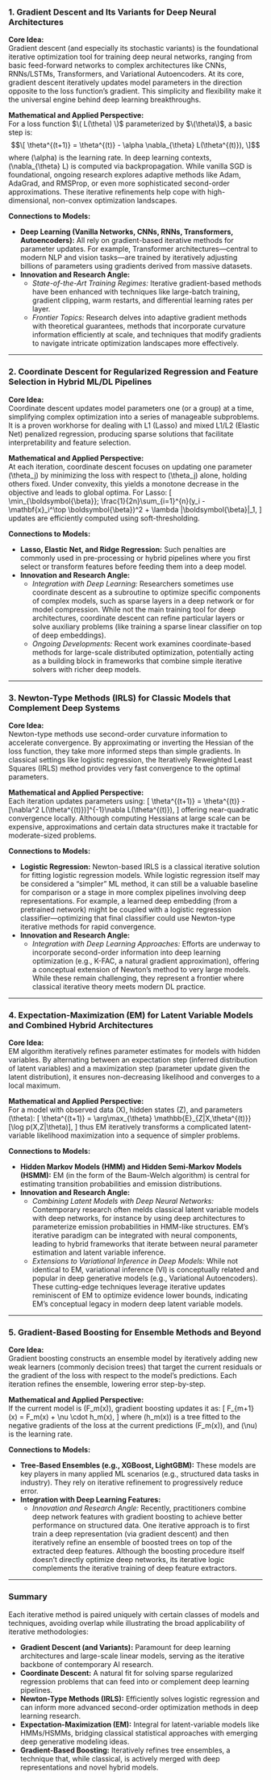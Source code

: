 ### 1. Gradient Descent and Its Variants for Deep Neural Architectures

**Core Idea:**  
Gradient descent (and especially its stochastic variants) is the foundational iterative optimization tool for training deep neural networks, ranging from basic feed-forward networks to complex architectures like CNNs, RNNs/LSTMs, Transformers, and Variational Autoencoders. At its core, gradient descent iteratively updates model parameters in the direction opposite to the loss function’s gradient. This simplicity and flexibility make it the universal engine behind deep learning breakthroughs.

**Mathematical and Applied Perspective:**  
For a loss function $\( L(\theta) \)$ parameterized by $\(\theta\)$, a basic step is:
$$\[
\theta^{(t+1)} = \theta^{(t)} - \alpha \nabla_{\theta} L(\theta^{(t)}),
\]$$
where \(\alpha\) is the learning rate. In deep learning contexts, \(\nabla_{\theta} L\) is computed via backpropagation. While vanilla SGD is foundational, ongoing research explores adaptive methods like Adam, AdaGrad, and RMSProp, or even more sophisticated second-order approximations. These iterative refinements help cope with high-dimensional, non-convex optimization landscapes.

**Connections to Models:**  
- **Deep Learning (Vanilla Networks, CNNs, RNNs, Transformers, Autoencoders):** All rely on gradient-based iterative methods for parameter updates. For example, Transformer architectures—central to modern NLP and vision tasks—are trained by iteratively adjusting billions of parameters using gradients derived from massive datasets.  
- **Innovation and Research Angle:**  
  - *State-of-the-Art Training Regimes:* Iterative gradient-based methods have been enhanced with techniques like large-batch training, gradient clipping, warm restarts, and differential learning rates per layer.  
  - *Frontier Topics:* Research delves into adaptive gradient methods with theoretical guarantees, methods that incorporate curvature information efficiently at scale, and techniques that modify gradients to navigate intricate optimization landscapes more effectively.

---

### 2. Coordinate Descent for Regularized Regression and Feature Selection in Hybrid ML/DL Pipelines

**Core Idea:**  
Coordinate descent updates model parameters one (or a group) at a time, simplifying complex optimization into a series of manageable subproblems. It is a proven workhorse for dealing with L1 (Lasso) and mixed L1/L2 (Elastic Net) penalized regression, producing sparse solutions that facilitate interpretability and feature selection.

**Mathematical and Applied Perspective:**  
At each iteration, coordinate descent focuses on updating one parameter \(\theta_j\) by minimizing the loss with respect to \(\theta_j\) alone, holding others fixed. Under convexity, this yields a monotone decrease in the objective and leads to global optima. For Lasso:
\[
\min_{\boldsymbol{\beta}}\; \frac{1}{2n}\sum_{i=1}^{n}(y_i - \mathbf{x}_i^\top \boldsymbol{\beta})^2 + \lambda \|\boldsymbol{\beta}\|_1,
\]
updates are efficiently computed using soft-thresholding.

**Connections to Models:**  
- **Lasso, Elastic Net, and Ridge Regression:** Such penalties are commonly used in pre-processing or hybrid pipelines where you first select or transform features before feeding them into a deep model.  
- **Innovation and Research Angle:**  
  - *Integration with Deep Learning:* Researchers sometimes use coordinate descent as a subroutine to optimize specific components of complex models, such as sparse layers in a deep network or for model compression. While not the main training tool for deep architectures, coordinate descent can refine particular layers or solve auxiliary problems (like training a sparse linear classifier on top of deep embeddings).  
  - *Ongoing Developments:* Recent work examines coordinate-based methods for large-scale distributed optimization, potentially acting as a building block in frameworks that combine simple iterative solvers with richer deep models.

---

### 3. Newton-Type Methods (IRLS) for Classic Models that Complement Deep Systems

**Core Idea:**  
Newton-type methods use second-order curvature information to accelerate convergence. By approximating or inverting the Hessian of the loss function, they take more informed steps than simple gradients. In classical settings like logistic regression, the Iteratively Reweighted Least Squares (IRLS) method provides very fast convergence to the optimal parameters.

**Mathematical and Applied Perspective:**  
Each iteration updates parameters using:
\[
\theta^{(t+1)} = \theta^{(t)} - [\nabla^2 L(\theta^{(t)})]^{-1}\nabla L(\theta^{(t)}),
\]
offering near-quadratic convergence locally. Although computing Hessians at large scale can be expensive, approximations and certain data structures make it tractable for moderate-sized problems.

**Connections to Models:**  
- **Logistic Regression:** Newton-based IRLS is a classical iterative solution for fitting logistic regression models. While logistic regression itself may be considered a “simpler” ML method, it can still be a valuable baseline for comparison or a stage in more complex pipelines involving deep representations. For example, a learned deep embedding (from a pretrained network) might be coupled with a logistic regression classifier—optimizing that final classifier could use Newton-type iterative methods for rapid convergence.  
- **Innovation and Research Angle:**  
  - *Integration with Deep Learning Approaches:* Efforts are underway to incorporate second-order information into deep learning optimization (e.g., K-FAC, a natural gradient approximation), offering a conceptual extension of Newton’s method to very large models. While these remain challenging, they represent a frontier where classical iterative theory meets modern DL practice.

---

### 4. Expectation-Maximization (EM) for Latent Variable Models and Combined Hybrid Architectures

**Core Idea:**  
EM algorithm iteratively refines parameter estimates for models with hidden variables. By alternating between an expectation step (inferred distribution of latent variables) and a maximization step (parameter update given the latent distribution), it ensures non-decreasing likelihood and converges to a local maximum.

**Mathematical and Applied Perspective:**  
For a model with observed data \(X\), hidden states \(Z\), and parameters \(\theta\):
\[
\theta^{(t+1)} = \arg\max_{\theta} \mathbb{E}_{Z|X,\theta^{(t)}}[\log p(X,Z|\theta)],
\]
thus EM iteratively transforms a complicated latent-variable likelihood maximization into a sequence of simpler problems.

**Connections to Models:**  
- **Hidden Markov Models (HMM) and Hidden Semi-Markov Models (HSMM):** EM (in the form of the Baum-Welch algorithm) is central for estimating transition probabilities and emission distributions.  
- **Innovation and Research Angle:**  
  - *Combining Latent Models with Deep Neural Networks:* Contemporary research often melds classical latent variable models with deep networks, for instance by using deep architectures to parameterize emission probabilities in HMM-like structures. EM’s iterative paradigm can be integrated with neural components, leading to hybrid frameworks that iterate between neural parameter estimation and latent variable inference.  
  - *Extensions to Variational Inference in Deep Models:* While not identical to EM, variational inference (VI) is conceptually related and popular in deep generative models (e.g., Variational Autoencoders). These cutting-edge techniques leverage iterative updates reminiscent of EM to optimize evidence lower bounds, indicating EM’s conceptual legacy in modern deep latent variable models.

---

### 5. Gradient-Based Boosting for Ensemble Methods and Beyond

**Core Idea:**  
Gradient boosting constructs an ensemble model by iteratively adding new weak learners (commonly decision trees) that target the current residuals or the gradient of the loss with respect to the model’s predictions. Each iteration refines the ensemble, lowering error step-by-step.

**Mathematical and Applied Perspective:**  
If the current model is \(F_m(x)\), gradient boosting updates it as:
\[
F_{m+1}(x) = F_m(x) + \nu \cdot h_m(x),
\]
where \(h_m(x)\) is a tree fitted to the negative gradients of the loss at the current predictions \(F_m(x)\), and \(\nu\) is the learning rate.

**Connections to Models:**  
- **Tree-Based Ensembles (e.g., XGBoost, LightGBM):** These models are key players in many applied ML scenarios (e.g., structured data tasks in industry). They rely on iterative refinement to progressively reduce error.  
- **Integration with Deep Learning Features:**  
  - *Innovation and Research Angle:* Recently, practitioners combine deep network features with gradient boosting to achieve better performance on structured data. One iterative approach is to first train a deep representation (via gradient descent) and then iteratively refine an ensemble of boosted trees on top of the extracted deep features. Although the boosting procedure itself doesn’t directly optimize deep networks, its iterative logic complements the iterative training of deep feature extractors.

---

### Summary

Each iterative method is paired uniquely with certain classes of models and techniques, avoiding overlap while illustrating the broad applicability of iterative methodologies:

- **Gradient Descent (and Variants):** Paramount for deep learning architectures and large-scale linear models, serving as the iterative backbone of contemporary AI research.
- **Coordinate Descent:** A natural fit for solving sparse regularized regression problems that can feed into or complement deep learning pipelines.
- **Newton-Type Methods (IRLS):** Efficiently solves logistic regression and can inform more advanced second-order optimization methods in deep learning research.
- **Expectation-Maximization (EM):** Integral for latent-variable models like HMMs/HSMMs, bridging classical statistical approaches with emerging deep generative modeling ideas.
- **Gradient-Based Boosting:** Iteratively refines tree ensembles, a technique that, while classical, is actively merged with deep representations and novel hybrid models.
